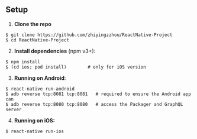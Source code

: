 ## Setup

1. **Clone the repo**

  ```
  $ git clone https://github.com/zhiyingzzhou/ReactNative-Project
  $ cd ReactNative-Project
  ```

2. **Install dependencies** (npm v3+):

  ```
  $ npm install
  $ (cd ios; pod install)        # only for iOS version
  ```
3. **Running on Android**:

  ```
  $ react-native run-android
  $ adb reverse tcp:8081 tcp:8081   # required to ensure the Android app can
  $ adb reverse tcp:8080 tcp:8080   # access the Packager and GraphQL server
  ```


4. **Running on iOS:**

  ```
  $ react-native run-ios
  ```